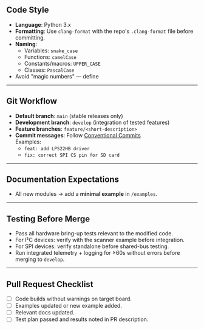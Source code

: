 ## Code Style
- **Language**: Python 3.x
- **Formatting**: Use `clang-format` with the repo's `.clang-format` file before committing.
- **Naming**:
  - Variables: `snake_case`
  - Functions: `camelCase`
  - Constants/macros: `UPPER_CASE`
  - Classes: `PascalCase`
- Avoid "magic numbers" — define

---

## Git Workflow
- **Default branch**: `main` (stable releases only)
- **Development branch**: `develop` (integration of tested features)
- **Feature branches**: `feature/<short-description>`
- **Commit messages**: Follow [Conventional Commits](https://www.conventionalcommits.org/)  
  Examples:  
  - `feat: add LPS22HB driver`  
  - `fix: correct SPI CS pin for SD card`

---

## Documentation Expectations
- All new modules → add a **minimal example** in `/examples`.

---

## Testing Before Merge
- Pass all hardware bring-up tests relevant to the modified code.
- For I²C devices: verify with the scanner example before integration.
- For SPI devices: verify standalone before shared-bus testing.
- Run integrated telemetry + logging for ≥60s without errors before merging to `develop`.

---

## Pull Request Checklist
- [ ] Code builds without warnings on target board.
- [ ] Examples updated or new example added.
- [ ] Relevant docs updated.
- [ ] Test plan passed and results noted in PR description.
